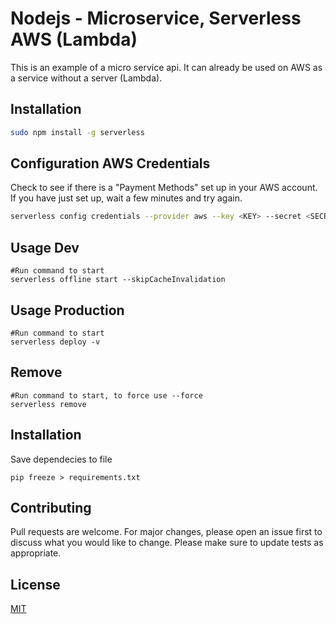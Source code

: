 
# Nodejs - Microservice, Serverless AWS (Lambda)
This is an example of a micro service api.
It can already be used on AWS as a service without a server (Lambda).

## Installation
```bash
sudo npm install -g serverless
```

## Configuration AWS Credentials
Check to see if there is a "Payment Methods" set up in your AWS account. 
If you have just set up, wait a few minutes and try again.
```bash
serverless config credentials --provider aws --key <KEY> --secret <SECRET>
```

## Usage Dev
```
#Run command to start
serverless offline start --skipCacheInvalidation
```

## Usage Production
```
#Run command to start
serverless deploy -v
```

## Remove
```
#Run command to start, to force use --force
serverless remove
```

## Installation
Save dependecies to file
```
pip freeze > requirements.txt
```

## Contributing
Pull requests are welcome. For major changes, please open an issue first to discuss what you would like to change.
Please make sure to update tests as appropriate.

## License
[MIT](https://choosealicense.com/licenses/mit/)
